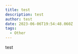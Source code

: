 ```yaml
---
title: test
description: test
author: test
date: 2023-06-06T19:54:48.060Z
tags:
  - Other
---
```

t﻿est